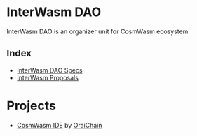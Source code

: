 # InterWasm DAO

InterWasm DAO is an organizer unit for CosmWasm ecosystem.

## Index

- [InterWasm DAO Specs](SPEC.md)
- [InterWasm Proposals](IWPs)

# Projects

- [CosmWasm IDE](https://github.com/InterWasm/DAO/tree/main/projects/CosmWasm%20IDE) by [OraiChain](https://orai.io/)